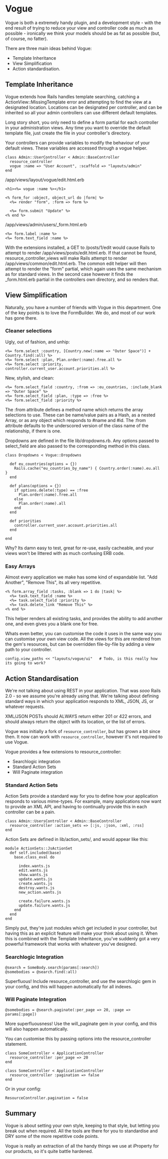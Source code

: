 # Vogue

Vogue is both a extremely handy plugin, and a development style - with the end result of trying to reduce your view and controller code as much as possible - ironically we think your models should be as fat as possible (but, of course, no fatter).

There are three main ideas behind Vogue:

* Template Inheritance
* View Simplification
* Action standardisation.

## Template Inheritance

Vogue extends how Rails handles template searching, catching a ActionView::MissingTemplate error and attempting to find the view at a designated location. Locations can be designated per controller, and can be inherited so all your admin controllers can use different default templates.

Long story short, you only need to define a form partial for each controller in your administration views. Any time you want to override the default template file, just create the file in your controller's directory.

Your controllers can provide variables to modify the behaviour of your default views. These variables are accessed through a vogue helper.

    class Admin::UserController < Admin::BaseController
      resource_controller
      vogue :name => "User Account", :scaffold => "layouts/admin"
    end

/app/views/layout/vogue/edit.html.erb

    <h1><%= vogue :name %></h1>

    <% form_for :object, object_url do |form| %>
      <%= render "form", :form => form %>

      <%= form.submit "Update" %>
    <% end %>

/app/views/admin/users/_form.html.erb

    <%= form.label :name %>
    <%= form.text_field :name %>

With the extensions installed, a GET to /posts/1/edit would cause Rails to attempt to render /app/views/posts/edit.html.erb. If that cannot be found, resource_controller_views will make Rails attempt to render /app/views/common/edit.html.erb. The common edit helper will then attempt to render the "form" partial, which again uses the same mechanism as for standard views. In the second case however it finds the _form.html.erb partial in the controllers own directory, and so renders that.

## View Simplification

Naturally, you have a number of friends with Vogue in this department. One of the key points is to love the FormBuilder. We do, and most of our work has gone there.

### Cleaner selections

Ugly, out of fashion, and unhip:

    <%= form.select :country, [Country.new(:name => "Outer Space")] + Country.find(:all) %>
    <%= form.select :plan, Plan.order(:name).free.all %>
    <%= form.select :priority, controller.current_user.account.priorities.all %>

New, stylish, and clean:

    <%= form.select_field :country, :from => :eu_countries, :include_blank => "Outer Space" %>
    <%= form.select_field :plan, :type => :free %>
    <%= form.select_field :priority %>

The :from attribute defines a method name which returns the array selections to use. These can be name/value pairs as a Hash, as a nested Array, or as any object which responds to #name and #id. The :from attribute defaults to the underscored version of the class name of the relationship, if there is one.

Dropdowns are defined in the file lib/dropdowns.rb. Any options passed to select_field are also passed to the corresponding method in this class.

    class Dropdowns < Vogue::Dropdowns

      def eu_countries(options = {})
        Rails.cache("eu_countries_by_name") { Country.order(:name).eu.all }
      end

      def plans(options = {})
        if options.delete(:type) == :free
          Plan.order(:name).free.all
        else
          Plan.order(:name).all
        end
      end

      def priorities
        controller.current_user.account.priorities.all
      end
  
    end

Why? Its damn easy to test, great for re-use, easily cacheable, and your views won't be littered with as much confusing ERB code.

### Easy Arrays

Almost every application we make has some kind of expandable list. "Add Another", "Remove This", its all very repetitive.

    <% form.array_field :tasks, :blank => 1 do |task| %>
      <%= task.text_field :name %>
      <%= task.select_field :priority %>
      <%= task.delete_link "Remove This" %>
    <% end %>

This helper renders all existing tasks, and provides the ability to add another one, and even gives you a blank one for free.

Whats even better, you can customise the code it uses in the same way you can customise your own view code. All the views for this are rendered from the gem's resources, but can be overridden file-by-file by adding a view path to your controller.

    config.view_paths << "layouts/vogue/ui"   # Todo, is this really how its going to work?

## Action Standardisation

We're not talking about using REST in your application. That was _sooo_ Rails 2.0 - so we assume you're already using that. We're talking about defining standard ways in which your application responds to XML, JSON, JS, or whatever requests. 

XML/JSON POSTs should ALWAYS return either 201 or 422 errors, and should always return the object with its location, or the list of errors.

Vogue was initially a fork of `resource_controller`, but has grown a bit since then. It now can work with `resource_controller`, however it's not required to use Vogue.

Vogue provides a few extensions to resource_controller:

* Searchlogic integration
* Standard Action Sets
* Will Paginate integration

### Standard Action Sets

Action Sets provide a standard way for you to define how your application responds to various mime-types. For example, many applications now want to provide an XML API, and having to continually provide this in each controller can be a pain.

    class Admin::UsersController < Admin::BaseController
      resource_controller :action_sets => [:js, :json, :xml, :rss]
    end

Action Sets are defined in lib/action_sets/, and would appear like this:

    module ActionSets::JsActionSet
      def self.included(base)
        base.class_eval do

          index.wants.js
          edit.wants.js
          show.wants.js
          update.wants.js
          create.wants.js
          destroy.wants.js
          new_action.wants.js

          create.failure.wants.js
          update.failure.wants.js
        end
      end
    end

Simply put, they're just modules which get included in your controller, but having this as an explicit feature will make your think about using it. When this is combined with the Template Inheritance, you've suddenly got a very powerful framework that works with whatever you've designed.

### Searchlogic Integration

    @search = SomeBody.search(params[:search])
    @somebodies = @search.find(:all)

Superfluous! Include resource_controller, and use the searchlogic gem in your config, and this will happen automatically for all indexes.

### Will Paginate Integration

    @somebodies = @search.paginate(:per_page => 20, :page => params[:page])

More superfluousness! Use the will_paginate gem in your config, and this will also happen automatically.

You can customise this by passing options into the resource_controller statement.

    class SomeController < ApplicationController
      resource_controller :per_page => 20
    end

    class SomeController < ApplicationController
      resource_controller :pagination => false
    end

Or in your config:

    ResourceController.pagination = false


## Summary

Vogue is about setting your own style, keeping to that style, but letting you break out when required. All the tools are there for you to standardise and DRY some of the more repetitive code points.

Vogue is really an extraction of all the handy things we use at iProperty for our products, so it's quite battle hardened.


